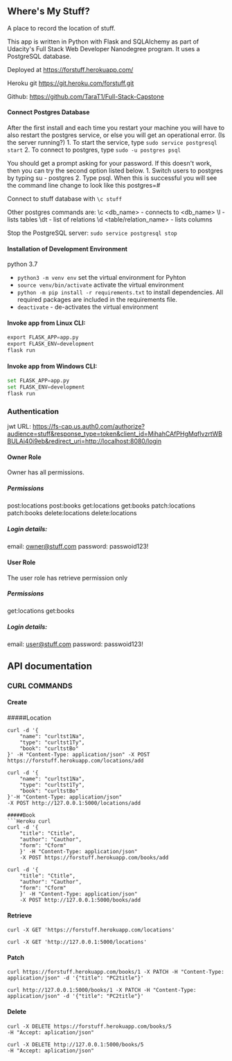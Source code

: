 ## Where's My Stuff?
A place to record the location of stuff.

This app is written in Python with Flask and SQLAlchemy as part of Udacity's Full Stack Web Developer Nanodegree program. It uses a PostgreSQL database.

Deployed at https://forstuff.herokuapp.com/

Heroku git https://git.heroku.com/forstuff.git

Github: https://github.com/TaraT1/Full-Stack-Capstone


#### Connect Postgres Database
After the first install and each time you restart your machine you will have to also restart the postgres service, or else you will get an operational error. (Is the server running?)
	1. To start the service, type ```sudo service postgresql start```
	2. To connect to postgres, type ```sudo -u postgres psql```
	
You should get a prompt asking for your password. If this doesn't work, then you can try the second option listed below.
	1. Switch users to postgres by typing su - postgres
	2. Type psql.
When this is successful you will see the command line change to look like this postgres=#

Connect to stuff database with
``` \c stuff ```

Other postgres commands are: 
\c <db_name> - connects to <db_name>
\l - lists tables
\dt - list of relations
\d <table/relation_name> - lists columns

Stop the PostgreSQL server:
```sudo service postgresql stop```

#### Installation of Development Environment
python 3.7

* `python3 -m venv env` set the virtual environment for Pyhton 
* `source venv/bin/activate` activate the virtual environment
* `python -m pip install -r requirements.txt` to install dependencies. All required packages are included in the requirements file. 
* `deactivate` - de-activates the virtual environment


#### Invoke app from Linux CLI:
```python 
export FLASK_APP=app.py
export FLASK_ENV=development
flask run
```
#### Invoke app from Windows CLI:
```python 
set FLASK_APP=app.py
set FLASK_ENV=development
flask run
```
### Authentication
jwt URL: https://fs-cap.us.auth0.com/authorize?audience=stuff&response_type=token&client_id=MihahCAfPHgMqflvzrtWBBULAi40i9eb&redirect_uri=http://localhost:8080/login

#### Owner Role
Owner has all permissions.

##### Permissions
post:locations		post:books
get:locations		get:books
patch:locations		patch:books
delete:locations	delete:locations

##### Login details:
email: owner@stuff.com
password: passwoid123!

#### User Role
The user role has retrieve permission only

##### Permissions
get:locations		get:books

##### Login details:
email: user@stuff.com
password: passwoid123!

## API documentation 
### CURL COMMANDS
#### Create
#####Location

```Heroku curl
curl -d '{
	"name": "curltst1Na",
	"type": "curltst1Ty",
	"book": "curltstBo"
}' -H "Content-Type: application/json" -X POST https://forstuff.herokuapp.com/locations/add
```

```Local curl
curl -d '{
	"name": "curltst1Na",
	"type": "curltst1Ty",
	"book": "curltstBo"
}'-H "Content-Type: application/json" 
-X POST http://127.0.0.1:5000/locations/add

#####Book
```Heroku curl
curl -d '{
	"title": "Ctitle", 
	"author": "Cauthor", 
	"form": "Cform"
	}' -H "Content-Type: application/json" 
	-X POST https://forstuff.herokuapp.com/books/add
```

```Local curl
curl -d '{
	"title": "Ctitle", 
	"author": "Cauthor", 
	"form": "Cform"
	}' -H "Content-Type: application/json" 
	-X POST http://127.0.0.1:5000/books/add
```
#### Retrieve
```Heroku curl
curl -X GET 'https://forstuff.herokuapp.com/locations'
```

```Local curl
curl -X GET 'http://127.0.0.1:5000/locations'
```

#### Patch
```Heroku curl
curl https://forstuff.herokuapp.com/books/1 -X PATCH -H "Content-Type: application/json" -d '{"title": "PC2title"}'
```
```Local curl
curl http://127.0.0.1:5000/books/1 -X PATCH -H "Content-Type: application/json" -d '{"title": "PC2title"}' 
```

#### Delete
```Heroku curl
curl -X DELETE https://forstuff.herokuapp.com/books/5
-H "Accept: aplication/json"
```
```Local curl
curl -X DELETE http://127.0.0.1:5000/books/5
-H "Accept: aplication/json"
```